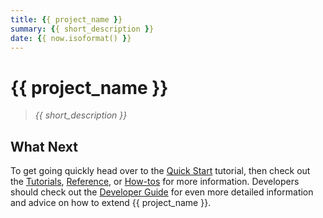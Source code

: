 ```yaml
---
title: {{ project_name }}
summary: {{ short_description }}
date: {{ now.isoformat() }}
---
```


# {{ project_name }}

> *{{ short_description }}*

## What Next

To get going quickly head over to the [Quick Start](quickstart.md) tutorial, then check out the [Tutorials](tutorials/index.md), [Reference](reference/index.md), or [How-tos](howtos/index.md) for more information. Developers should check out the [Developer Guide](development.md) for even more detailed information and advice on how to extend {{ project_name }}.
